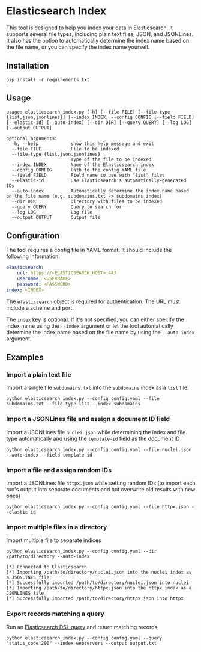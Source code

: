 # Elasticsearch Index
This tool is designed to help you index your data in Elasticsearch. It supports several file types, including plain text files, JSON, and JSONLines. It also has the option to automatically determine the index name based on the file name, or you can specify the index name yourself.

## Installation
```
pip install -r requirements.txt
```

## Usage
```
usage: elasticsearch_index.py [-h] [--file FILE] [--file-type {list,json,jsonlines}] [--index INDEX] --config CONFIG [--field FIELD] [--elastic-id] [--auto-index] [--dir DIR] [--query QUERY] [--log LOG] [--output OUTPUT]

optional arguments:
  -h, --help            show this help message and exit
  --file FILE           File to be indexed
  --file-type {list,json,jsonlines}
                        Type of the file to be indexed
  --index INDEX         Name of the Elasticsearch index
  --config CONFIG       Path to the config YAML file
  --field FIELD         Field name to use with "list" files
  --elastic-id          Use Elasticsearch's automatically-generated IDs
  --auto-index          Automatically determine the index name based on the file name (e.g. subdomains.txt -> subdomains index)
  --dir DIR             Directory with files to be indexed
  --query QUERY         Query to search for
  --log LOG             Log file
  --output OUTPUT       Output file
```

## Configuration
The tool requires a config file in YAML format. It should include the following information:
```yaml
elasticsearch:
    url: https://<ELASTICSEARCH_HOST>:443
    username: <USERNAME>
    password: <PASSWORD>
index: <INDEX>
```

The `elasticsearch` object is required for authentication. The URL must include a scheme and port.

The `index` key is optional. If it's not specified, you can either specify the index name using the `--index` argument or let the tool automatically determine the index name based on the file name by using the `--auto-index` argument.

## Examples

### Import a plain text file
Import a single file `subdomains.txt` into the `subdomains` index as a `list` file:
```
python elasticsearch_index.py --config config.yaml --file subdomains.txt --file-type list --index subdomains
```

### Import a JSONLines file and assign a document ID field
Import a JSONLines file `nuclei.json` while determining the index and file type automatically and using the `template-id` field as the document ID
```
python elasticsearch_index.py --config config.yaml --file nuclei.json --auto-index --field template-id
```

### Import a file and assign random IDs
Import a JSONLines file `httpx.json` while setting random IDs (to import each run's output into separate documents and not overwrite old results with new ones)
```
python elasticsearch_index.py --config config.yaml --file httpx.json --elastic-id
```

### Import multiple files in a directory
Import multiple file to separate indices
```
python elasticsearch_index.py --config config.yaml --dir /path/to/directory --auto-index

[*] Connected to Elasticsearch
[*] Importing /path/to/directory/nuclei.json into the nuclei index as a JSONLINES file
[*] Successfully imported /path/to/directory/nuclei.json into nuclei
[*] Importing /path/to/directory/httpx.json into the httpx index as a JSONLINES file
[*] Successfully imported /path/to/directory/httpx.json into httpx
```

### Export records matching a query
Run an [Elasticsearch DSL query](https://www.elastic.co/guide/en/elasticsearch/reference/current/query-dsl-query-string-query.html#query-string-syntax) and return matching records
```
python elasticsearch_index.py --config config.yaml --query "status_code:200" --index webservers --output output.txt
```
